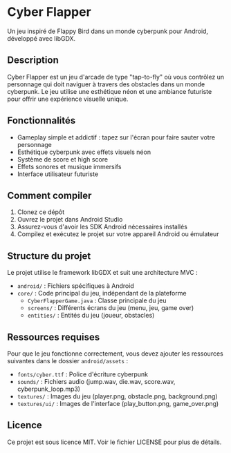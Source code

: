 # Cyber Flapper

Un jeu inspiré de Flappy Bird dans un monde cyberpunk pour Android, développé avec libGDX.

## Description

Cyber Flapper est un jeu d'arcade de type "tap-to-fly" où vous contrôlez un personnage qui doit naviguer à travers des obstacles dans un monde cyberpunk. Le jeu utilise une esthétique néon et une ambiance futuriste pour offrir une expérience visuelle unique.

## Fonctionnalités

- Gameplay simple et addictif : tapez sur l'écran pour faire sauter votre personnage
- Esthétique cyberpunk avec effets visuels néon
- Système de score et high score
- Effets sonores et musique immersifs
- Interface utilisateur futuriste

## Comment compiler

1. Clonez ce dépôt
2. Ouvrez le projet dans Android Studio
3. Assurez-vous d'avoir les SDK Android nécessaires installés
4. Compilez et exécutez le projet sur votre appareil Android ou émulateur

## Structure du projet

Le projet utilise le framework libGDX et suit une architecture MVC :

- `android/` : Fichiers spécifiques à Android
- `core/` : Code principal du jeu, indépendant de la plateforme
  - `CyberFlapperGame.java` : Classe principale du jeu
  - `screens/` : Différents écrans du jeu (menu, jeu, game over)
  - `entities/` : Entités du jeu (joueur, obstacles)

## Ressources requises

Pour que le jeu fonctionne correctement, vous devez ajouter les ressources suivantes dans le dossier `android/assets` :

- `fonts/cyber.ttf` : Police d'écriture cyberpunk
- `sounds/` : Fichiers audio (jump.wav, die.wav, score.wav, cyberpunk_loop.mp3)
- `textures/` : Images du jeu (player.png, obstacle.png, background.png)
- `textures/ui/` : Images de l'interface (play_button.png, game_over.png)

## Licence

Ce projet est sous licence MIT. Voir le fichier LICENSE pour plus de détails.